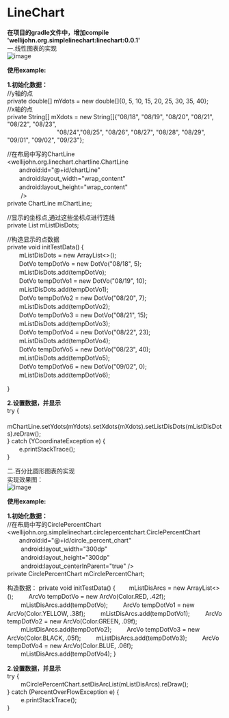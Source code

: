 # LineChart
<b>在项目的gradle文件中，增加compile 'wellijohn.org.simplelinechart:linechart:0.0.1'</b><br>
一.线性图表的实现<br>
![image](https://github.com/WelliJohn/LineChart/blob/master/imgs/shitu.gif)

<b>使用example:</b><br>

<b>1.初始化数据：</b><br>
//y轴的点<br>
private double[] mYdots = new double[]{0, 5, 10, 15, 20, 25, 30, 35, 40};<br>
//x轴的点<br>
private String[] mXdots = new String[]{"08/18", "08/19", "08/20", "08/21", "08/22", "08/23",<br>　　　　　　　　 "08/24","08/25", "08/26", "08/27", "08/28", "08/29", "09/01", "09/02", "09/23"};<br>

//在布局中写的ChartLine<br>
<wellijohn.org.linechart.chartline.ChartLine<br>
        　　android:id="@+id/chartLine"<br>
        　　android:layout_width="wrap_content"<br>
        　　android:layout_height="wrap_content"<br>
       　　 /><br>
private ChartLine mChartLine;<br>


//显示的坐标点,通过这些坐标点进行连线<br>
private List<DotVo> mListDisDots;<br>

//构造显示的点数据<br>
private void initTestData() {<br>
　　mListDisDots = new ArrayList<>();<br>
　　DotVo tempDotVo = new DotVo("08/18", 5);<br>
　　mListDisDots.add(tempDotVo);<br>
　　DotVo tempDotVo1 = new DotVo("08/19", 10);<br>
　　mListDisDots.add(tempDotVo1);<br>
　　DotVo tempDotVo2 = new DotVo("08/20", 7);<br>
　　mListDisDots.add(tempDotVo2);<br>
　　DotVo tempDotVo3 = new DotVo("08/21", 15);<br>
　　mListDisDots.add(tempDotVo3);<br>
　　DotVo tempDotVo4 = new DotVo("08/22", 23);<br>
　　mListDisDots.add(tempDotVo4);<br>
　　DotVo tempDotVo5 = new DotVo("08/23", 40);<br>
　　mListDisDots.add(tempDotVo5);<br>
　　DotVo tempDotVo6 = new DotVo("09/02", 0);<br>
　　mListDisDots.add(tempDotVo6);<br>

}

<b>2.设置数据，并显示</b><br>
try {<br>
    　　mChartLine.setYdots(mYdots).setXdots(mXdots).setListDisDots(mListDisDots).reDraw();<br>
} catch (YCoordinateException e) {<br>
    　　e.printStackTrace();<br>
}<br>


二.百分比圆形图表的实现<br>
实现效果图：<br>
![image](https://github.com/WelliJohn/LineChart/blob/master/imgs/percent_chart.png)<br>

<b>使用example:</b><br>

<b>1.初始化数据：</b><br>
//在布局中写的CirclePercentChart<br>
<wellijohn.org.simplelinechart.circlepercentchart.CirclePercentChart<br>
          　　android:id="@+id/circle_percent_chart"<br>
        　　  android:layout_width="300dp"<br>
         　　 android:layout_height="300dp"<br>
        　　  android:layout_centerInParent="true" /><br>
private CirclePercentChart mCirclePercentChart;<br>

构造数据：
  private void initTestData() {
        　　mListDisArcs = new ArrayList<>();
      　　  ArcVo tempDotVo = new ArcVo(Color.RED, .42f);
       　　 mListDisArcs.add(tempDotVo);
      　　  ArcVo tempDotVo1 = new ArcVo(Color.YELLOW, .38f);
      　　  mListDisArcs.add(tempDotVo1);
       　　 ArcVo tempDotVo2 = new ArcVo(Color.GREEN, .09f);
       　　 mListDisArcs.add(tempDotVo2);
      　　  ArcVo tempDotVo3 = new ArcVo(Color.BLACK, .05f);
     　　   mListDisArcs.add(tempDotVo3);
   　　     ArcVo tempDotVo4 = new ArcVo(Color.BLUE, .06f);
       　　 mListDisArcs.add(tempDotVo4);
    }

<b>2.设置数据，并显示</b><br>
 try {<br>
        　　    mCirclePercentChart.setDisArcList(mListDisArcs).reDraw();<br>
        } catch (PercentOverFlowException e) {<br>
      　　      e.printStackTrace();<br>
        }<br>

